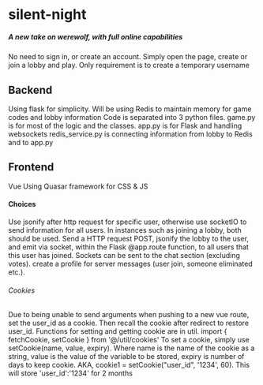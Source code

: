 # silent-night
##### A new take on werewolf, with full online capabilities
No need to sign in, or create an account. Simply open the page, create or join a lobby and play. Only requirement is to create a temporary username

## Backend
Using flask for simplicity. 
Will be using Redis to maintain memory for game codes and lobby information
Code is separated into 3 python files.
game.py is for most of the logic and the classes.
app.py is for Flask and handling websockets
redis_service.py is connecting information from lobby to Redis and to app.py

## Frontend
Vue
Using Quasar framework for CSS & JS


#### Choices
Use jsonify after http request for specific user, otherwise use socketIO to send information for all users.
In instances such as joining a lobby, both should be used. Send a HTTP request POST, jsonify the lobby to the user, and emit via socket, within the Flask @app.route function, to all users that this user has joined.
Sockets can be sent to the chat section (excluding votes). create a profile for server messages (user join, someone eliminated etc.).

###### Cookies
Due to being unable to send arguments when pushing to a new vue route, set the user_id as a cookie. Then recall the cookie after redirect to restore user_id.
Functions for setting and getting cookie are in util. 
import { fetchCookie, setCookie } from '@/util/cookies'
To set a cookie, simply use setCookie(name, value, expiry). Where name is the name of the cookie as a string, value is the value of the variable to be stored, expiry is number of days to keep cookie. AKA, cookie1 = setCookie("user_id", '1234', 60). This will store 'user_id':'1234' for 2 months

